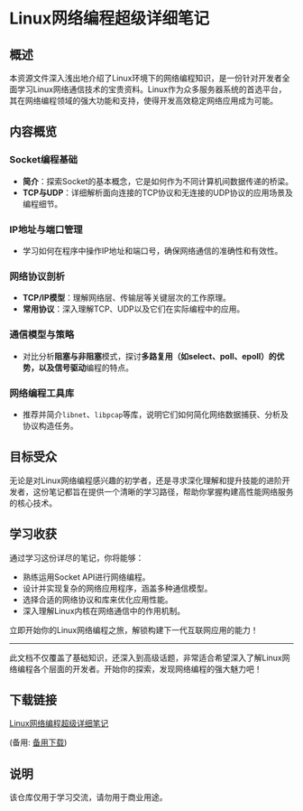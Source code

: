 # Linux网络编程超级详细笔记

## 概述
本资源文件深入浅出地介绍了Linux环境下的网络编程知识，是一份针对开发者全面学习Linux网络通信技术的宝贵资料。Linux作为众多服务器系统的首选平台，其在网络编程领域的强大功能和支持，使得开发高效稳定网络应用成为可能。

## 内容概览

### Socket编程基础
- **简介**：探索Socket的基本概念，它是如何作为不同计算机间数据传递的桥梁。
- **TCP与UDP**：详细解析面向连接的TCP协议和无连接的UDP协议的应用场景及编程细节。

### IP地址与端口管理
- 学习如何在程序中操作IP地址和端口号，确保网络通信的准确性和有效性。

### 网络协议剖析
- **TCP/IP模型**：理解网络层、传输层等关键层次的工作原理。
- **常用协议**：深入理解TCP、UDP以及它们在实际编程中的应用。

### 通信模型与策略
- 对比分析**阻塞与非阻塞**模式，探讨**多路复用（如select、poll、epoll）**的优势，以及**信号驱动**编程的特点。

### 网络编程工具库
- 推荐并简介`libnet`、`libpcap`等库，说明它们如何简化网络数据捕获、分析及协议构造任务。

## 目标受众
无论是对Linux网络编程感兴趣的初学者，还是寻求深化理解和提升技能的进阶开发者，这份笔记都旨在提供一个清晰的学习路径，帮助你掌握构建高性能网络服务的核心技术。

## 学习收获
通过学习这份详尽的笔记，你将能够：
- 熟练运用Socket API进行网络编程。
- 设计并实现复杂的网络应用程序，涵盖多种通信模型。
- 选择合适的网络协议和库来优化应用性能。
- 深入理解Linux内核在网络通信中的作用机制。

立即开始你的Linux网络编程之旅，解锁构建下一代互联网应用的能力！

---

此文档不仅覆盖了基础知识，还深入到高级话题，非常适合希望深入了解Linux网络编程各个层面的开发者。开始你的探索，发现网络编程的强大魅力吧！

## 下载链接
[Linux网络编程超级详细笔记](https://pan.quark.cn/s/4b3fa868c01b) 

(备用: [备用下载](https://pan.baidu.com/s/1MWH6guxPZmlGM1JCwJ6ehQ?pwd=1234))

## 说明

该仓库仅用于学习交流，请勿用于商业用途。
